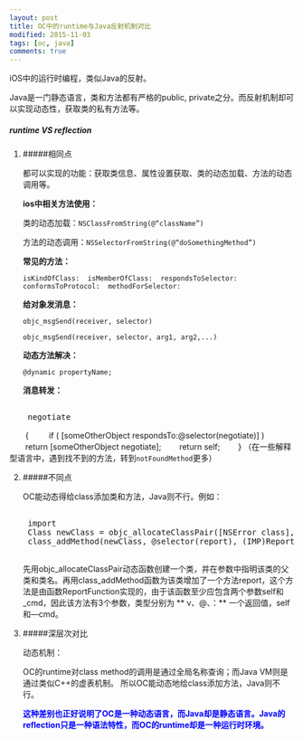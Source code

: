 ```yaml
---
layout: post
title: OC中的runtime与Java反射机制对比
modified: 2015-11-03
tags: [oc, java]
comments: true
---
```


iOS中的运行时编程，类似Java的反射。

Java是一门静态语言，类和方法都有严格的public, private之分。而反射机制却可以实现动态性，获取类的私有方法等。

##### runtime VS reflection

1. #####相同点

	都可以实现的功能：获取类信息、属性设置获取、类的动态加载、方法的动态调用等。
	
	**ios中相关方法使用：**
	
	类的动态加载：`NSClassFromString(@“className”)`
	
	方法的动态调用：`NSSelectorFromString(@“doSomethingMethod”)`
	
	<!--more-->
	
	**常见的方法：**
	
	`isKindOfClass:  isMemberOfClass:  respondsToSelector: conformsToProtocol:  methodForSelector: `
	
	**给对象发消息：**
	
	`objc_msgSend(receiver, selector)`
	
	`objc_msgSend(receiver, selector, arg1, arg2,...)`
	
	**动态方法解决：**
	
	`@dynamic propertyName;`
	
	**消息转发：**
	<pre class="brush:objc;gutter:true;">  
	negotiate
　　{
   　　 if ( [someOtherObject respondsTo:@selector(negotiate)] )
        　　return [someOtherObject negotiate];
    　　return self;
　　}   </pre>
	（在一些解释型语言中，遇到找不到的方法，转到`notFoundMethod`更多）
	
2. #####不同点
 
	OC能动态得给class添加类和方法，Java则不行。例如：
	<pre class="brush:objc;auto-links:false;">  
	import<objc/runtime.h>
	Class newClass = objc_allocateClassPair([NSError class], "RuntimeErrorSubclass", 0);
	class_addMethod(newClass, @selector(report), (IMP)ReportFunction, "v@:")  
	</pre>
	
	先用objc_allocateClassPair动态函数创建一个类，并在参数中指明该类的父类和类名。再用class_addMethod函数为该类增加了一个方法report，这个方法是由函数ReportFunction实现的，由于该函数至少应包含两个参数self和_cmd，因此该方法有3个参数，类型分别为 ** v、@、：** 一个返回值，self和—cmd。
	
3. #####深层次对比
	
	动态机制：
	
	OC的runtime对class method的调用是通过全局名称查询；而Java VM则是通过类似C++的虚表机制。 所以OC能动态地给class添加方法，Java则不行。
	
	<font color="blue"> <strong>这种差别也正好说明了OC是一种动态语言，而Java却是静态语言。Java的reflection只是一种语法特性，而OC的runtime却是一种运行时环境。</strong> </font>

<br/><br/>















